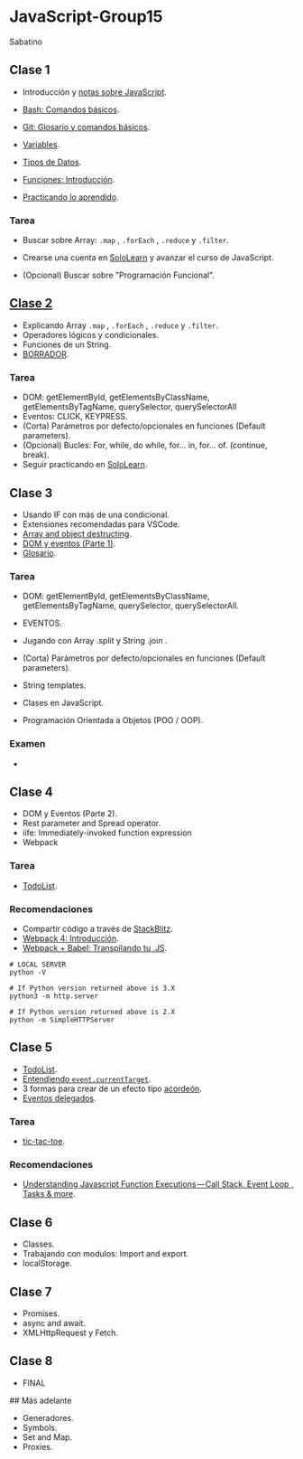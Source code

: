 # JavaScript-Group15
Sabatino

## Clase 1

- Introducción y [notas sobre JavaScript](./docs/notas-sobre-javascript.md).
- [Bash: Comandos básicos](./docs/bash.md).
- [Git: Glosario y comandos básicos](./docs/git.md).

- [Variables](./docs/js-variables.md).
- [Tipos de Datos](./docs/js-tipos-de-datos.md).
- [Funciones: Introducción](./docs/js-funciones.md).
- [Practicando lo aprendido](./docs/clase1.md).

### Tarea

- Buscar sobre Array: `.map` , `.forEach` , `.reduce` y `.filter`.

- Crearse una cuenta en [SoloLearn](https://www.sololearn.com/) y avanzar el curso de JavaScript.

- (Opcional) Buscar sobre "Programación Funcional".


## [Clase 2](./docs/clase2.md)

- Explicando Array `.map` , `.forEach` , `.reduce` y `.filter`.
- Operadores lógicos y condicionales.
- Funciones de un String.
- [BORRADOR](./docs/borrador.md).


### Tarea

- DOM: getElementById, getElementsByClassName, getElementsByTagName, querySelector, querySelectorAll
- Eventos: CLICK, KEYPRESS.
- (Corta) Parámetros por defecto/opcionales en funciones (Default parameters).
- (Opcional) Bucles: For, while, do while, for… in, for… of. (continue, break).
- Seguir practicando en [SoloLearn](https://www.sololearn.com/).


## Clase 3

- Usando IF con más de una condicional.
- Extensiones recomendadas para VSCode.
- [Array and object destructing](https://developer.mozilla.org/es/docs/Web/JavaScript/Referencia/Operadores/Destructuring_assignment).
- [DOM y eventos (Parte 1)](./docs/js-dom.md).
- [Glosario](./docs/glosario.md).


### Tarea

- DOM: getElementById, getElementsByClassName, getElementsByTagName, querySelector, querySelectorAll.
- EVENTOS.

- Jugando con Array .split y String .join .
- (Corta) Parámetros por defecto/opcionales en funciones (Default parameters).
- String templates.

- Clases en JavaScript.
- Programación Orientada a Objetos (POO / OOP).

### Examen
-


## Clase 4

- DOM y Eventos  (Parte 2).
- Rest parameter and Spread operator.
- iife: Immediately-invoked function expression
- Webpack


### Tarea

- [TodoList](http://todomvc.com/examples/vanilla-es6/).


### Recomendaciones

- Compartir código a través de [StackBlitz](https://stackblitz.com/).
- [Webpack 4: Introducción](https://medium.com/@renzocastro/webpack-4-introducci%C3%B3n-41062c8247f).
- [Webpack + Babel: Transpilando tu .JS](https://medium.com/@renzocastro/webpack-babel-transpilando-tu-js-502244a61f5b).


```
# LOCAL SERVER
python -V

# If Python version returned above is 3.X
python3 -m http.server

# If Python version returned above is 2.X
python -m SimpleHTTPServer

```

## Clase 5

- [TodoList](./clase-5/todolist/).
- [Entendiendo `event.currentTarget`](./clase-5/circles-add-remove/).
- 3 formas para crear de un efecto tipo [acordeón](./clase-5/accordion/).
- [Eventos delegados](./clase-5/todolist-delegate/).

### Tarea

- [tic-tac-toe](https://www.google.com.pe/search?q=tic-tac-toe).

### Recomendaciones

- [Understanding Javascript Function Executions — Call Stack, Event Loop , Tasks & more](https://medium.com/@gaurav.pandvia/understanding-javascript-function-executions-tasks-event-loop-call-stack-more-part-1-5683dea1f5ec).


## Clase 6

- Classes.
- Trabajando con modulos: Import and export.
- localStorage.


## Clase 7
- Promises.
- async and await.
- XMLHttpRequest y Fetch.

## Clase 8
- FINAL

## Más adelante

- Generadores.
- Symbols.
- Set and Map.
- Proxies.


